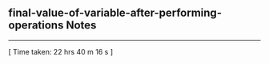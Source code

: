 <h2>final-value-of-variable-after-performing-operations Notes</h2><hr>[ Time taken: 22 hrs 40 m 16 s ]